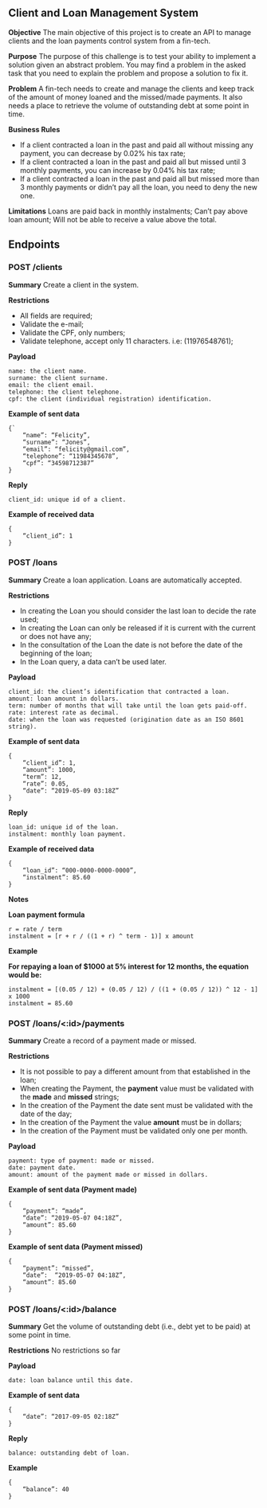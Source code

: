 ## Client and Loan Management System

**Objective**
The main objective of this project is to create an API to manage clients and the loan payments control system from a fin-tech.

**Purpose**
The purpose of this challenge is to test your ability to implement a solution given an abstract problem. You may find a problem in the asked task that you need to explain the problem and propose a solution to fix it.

**Problem**
A fin-tech needs to create and manage the clients and keep track of the amount of money loaned and the missed/made payments. It also needs a place to retrieve the volume of outstanding debt at some point in time.

**Business Rules**
- If a client contracted a loan in the past and paid all without missing any payment, you can decrease by 0.02% his tax rate;
- If a client contracted a loan in the past and paid all but missed until 3 monthly payments, you can increase by 0.04% his tax rate;
- If a client contracted a loan in the past and paid all but missed more than 3 monthly payments or didn’t pay all the loan, you need to deny the new one.

**Limitations**
Loans are paid back in monthly instalments;
Can’t pay above loan amount;
Will not be able to receive a value above the total.


## Endpoints

### POST /clients

**Summary**
Create a client in the system. 

**Restrictions**
- All fields are required;
- Validate the e-mail;
- Validate the CPF, only numbers;
- Validate telephone, accept only 11 characters. i.e: (11976548761);

**Payload**

    name: the client name.
    surname: the client surname.
    email: the client email.
    telephone: the client telephone.
    cpf: the client (individual registration) identification.

**Example of sent data**

    {`
        “name”: “Felicity”,
        “surname”: “Jones”,
        “email”: “felicity@gmail.com”,
        “telephone”: “11984345678”,
        “cpf”: “34598712387”
    }

**Reply**

    client_id: unique id of a client.

**Example of received data**

    {
        “client_id”: 1
    }


### POST /loans

**Summary**
Create a loan application. Loans are automatically accepted.

**Restrictions**
- In creating the Loan you should consider the last loan to decide the rate used;
- In creating the Loan can only be released if it is current with the current  or does not have any;
- In the consultation of the Loan the date is not before the date of the beginning of the loan;
- In the Loan query, a data can’t be used later.

**Payload**

    client_id: the client’s identification that contracted a loan.
    amount: loan amount in dollars.
    term: number of months that will take until the loan gets paid-off.
    rate: interest rate as decimal.
    date: when the loan was requested (origination date as an ISO 8601 string).

**Example of sent data**

    {
        “client_id”: 1,
        “amount”: 1000,
        “term”: 12,
        “rate”: 0.05,
        “date”: “2019-05-09 03:18Z”
    }

**Reply**

    loan_id: unique id of the loan.
    instalment: monthly loan payment.

**Example of received data**

    {
        “loan_id”: “000-0000-0000-0000”,
        “instalment”: 85.60
    }

**Notes**

**Loan payment formula**

    r = rate / term
    instalment = [r + r / ((1 + r) ^ term - 1)] x amount

**Example**

**For repaying a loan of $1000 at 5% interest for 12 months, the equation would be:**

    instalment = [(0.05 / 12) + (0.05 / 12) / ((1 + (0.05 / 12)) ^ 12 - 1] x 1000
    instalment = 85.60


### POST /loans/<:id>/payments

**Summary**
Create a record of a payment made or missed.

**Restrictions**
- It is not possible to pay a different amount from that established in the loan;
- When creating the Payment, the **payment** value must be validated with the **made** and **missed** strings;
- In the creation of the Payment the date sent must be validated with the date of the day;
- In the creation of the Payment the value **amount** must be in dollars;
- In the creation of the Payment must be validated only one per month.

**Payload**

    payment: type of payment: made or missed.
    date: payment date.
    amount: amount of the payment made or missed in dollars.

**Example of sent data (Payment made)**

    {
        “payment”: “made”,
        “date”: “2019-05-07 04:18Z”,
        “amount”: 85.60
    }

**Example of sent data (Payment missed)**

    {
        “payment”: “missed”,
        “date”:  “2019-05-07 04:18Z”,
        “amount”: 85.60
    }

### POST /loans/<:id>/balance

**Summary**
Get the volume of outstanding debt (i.e., debt yet to be paid) at some point in time.

**Restrictions**
No restrictions so far

**Payload**

    date: loan balance until this date.

**Example of sent data**

    {
        “date”: “2017-09-05 02:18Z”
    }

**Reply**

    balance: outstanding debt of loan.

**Example**

    {
        “balance”: 40
    }

